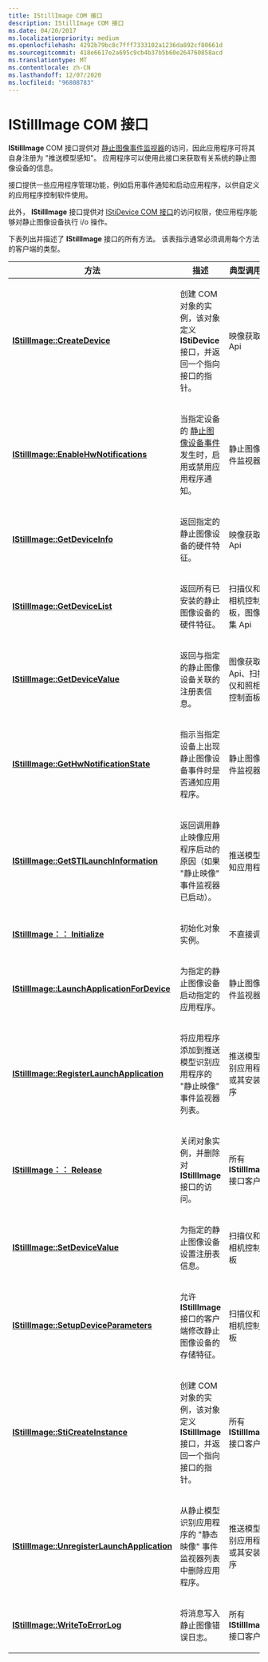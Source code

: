 ```yaml
---
title: IStillImage COM 接口
description: IStillImage COM 接口
ms.date: 04/20/2017
ms.localizationpriority: medium
ms.openlocfilehash: 4292b79bc8c7fff7333102a1236da892cf80661d
ms.sourcegitcommit: 418e6617e2a695c9cb4b37b5b60e264760858acd
ms.translationtype: MT
ms.contentlocale: zh-CN
ms.lasthandoff: 12/07/2020
ms.locfileid: "96808783"
---
```

# <a name="istillimage-com-interface"></a>IStillImage COM 接口





**IStillImage** COM 接口提供对 [静止图像事件监视器](overview-of-sti-components.md#ddk-still-image-event-monitor-si)的访问，因此应用程序可将其自身注册为 "推送模型感知"。 应用程序可以使用此接口来获取有关系统的静止图像设备的信息。

接口提供一些应用程序管理功能，例如启用事件通知和启动应用程序，以供自定义的应用程序控制软件使用。

此外， **IStillImage** 接口提供对 [IStiDevice COM 接口](istidevice-com-interface.md)的访问权限，使应用程序能够对静止图像设备执行 i/o 操作。

下表列出并描述了 **IStillImage** 接口的所有方法。 该表指示通常必须调用每个方法的客户端的类型。

<table>
<colgroup>
<col width="33%" />
<col width="33%" />
<col width="33%" />
</colgroup>
<thead>
<tr class="header">
<th>方法</th>
<th>描述</th>
<th>典型调用方</th>
</tr>
</thead>
<tbody>
<tr class="odd">
<td><p><a href="/previous-versions/windows/hardware/drivers/ff543778(v=vs.85)" data-raw-source="[&lt;strong&gt;IStillImage::CreateDevice&lt;/strong&gt;](/previous-versions/windows/hardware/drivers/ff543778(v=vs.85))"><strong>IStillImage::CreateDevice</strong></a></p></td>
<td><p>创建 COM 对象的实例，该对象定义 <strong>IStiDevice</strong> 接口，并返回一个指向接口的指针。</p></td>
<td><p>映像获取 Api</p></td>
</tr>
<tr class="even">
<td><p><a href="/previous-versions/windows/hardware/drivers/ff543780(v=vs.85)" data-raw-source="[&lt;strong&gt;IStillImage::EnableHwNotifications&lt;/strong&gt;](/previous-versions/windows/hardware/drivers/ff543780(v=vs.85))"><strong>IStillImage::EnableHwNotifications</strong></a></p></td>
<td><p>当指定设备的 <a href="still-image-device-events.md" data-raw-source="[Still Image Device Events](still-image-device-events.md)">静止图像设备事件</a> 发生时，启用或禁用应用程序通知。</p></td>
<td><p>静止图像事件监视器</p></td>
</tr>
<tr class="odd">
<td><p><a href="/previous-versions/windows/hardware/drivers/ff543782(v=vs.85)" data-raw-source="[&lt;strong&gt;IStillImage::GetDeviceInfo&lt;/strong&gt;](/previous-versions/windows/hardware/drivers/ff543782(v=vs.85))"><strong>IStillImage::GetDeviceInfo</strong></a></p></td>
<td><p>返回指定的静止图像设备的硬件特征。</p></td>
<td><p>映像获取 Api</p></td>
</tr>
<tr class="even">
<td><p><a href="/previous-versions/windows/hardware/drivers/ff543784(v=vs.85)" data-raw-source="[&lt;strong&gt;IStillImage::GetDeviceList&lt;/strong&gt;](/previous-versions/windows/hardware/drivers/ff543784(v=vs.85))"><strong>IStillImage::GetDeviceList</strong></a></p></td>
<td><p>返回所有已安装的静止图像设备的硬件特征。</p></td>
<td><p>扫描仪和照相机控制面板，图像采集 Api</p></td>
</tr>
<tr class="odd">
<td><p><a href="/previous-versions/windows/hardware/drivers/ff543786(v=vs.85)" data-raw-source="[&lt;strong&gt;IStillImage::GetDeviceValue&lt;/strong&gt;](/previous-versions/windows/hardware/drivers/ff543786(v=vs.85))"><strong>IStillImage::GetDeviceValue</strong></a></p></td>
<td><p>返回与指定的静止图像设备关联的注册表信息。</p></td>
<td><p>图像获取 Api、扫描仪和照相机控制面板</p></td>
</tr>
<tr class="even">
<td><p><a href="/previous-versions/windows/hardware/drivers/ff543788(v=vs.85)" data-raw-source="[&lt;strong&gt;IStillImage::GetHwNotificationState&lt;/strong&gt;](/previous-versions/windows/hardware/drivers/ff543788(v=vs.85))"><strong>IStillImage::GetHwNotificationState</strong></a></p></td>
<td><p>指示当指定设备上出现静止图像设备事件时是否通知应用程序。</p></td>
<td><p>静止图像事件监视器</p></td>
</tr>
<tr class="odd">
<td><p><a href="/previous-versions/windows/hardware/drivers/ff543790(v=vs.85)" data-raw-source="[&lt;strong&gt;IStillImage::GetSTILaunchInformation&lt;/strong&gt;](/previous-versions/windows/hardware/drivers/ff543790(v=vs.85))"><strong>IStillImage::GetSTILaunchInformation</strong></a></p></td>
<td><p>返回调用静止映像应用程序启动的原因（如果 "静止映像" 事件监视器已启动）。</p></td>
<td><p>推送模型感知应用程序</p></td>
</tr>
<tr class="even">
<td><p><a href="/previous-versions/windows/hardware/drivers/ff543793(v=vs.85)" data-raw-source="[&lt;strong&gt;IStillImage::Initialize&lt;/strong&gt;](/previous-versions/windows/hardware/drivers/ff543793(v=vs.85))"><strong>IStillImage：： Initialize</strong></a></p></td>
<td><p>初始化对象实例。</p></td>
<td><p>不直接调用</p></td>
</tr>
<tr class="odd">
<td><p><a href="/previous-versions/windows/hardware/drivers/ff543796(v=vs.85)" data-raw-source="[&lt;strong&gt;IStillImage::LaunchApplicationForDevice&lt;/strong&gt;](/previous-versions/windows/hardware/drivers/ff543796(v=vs.85))"><strong>IStillImage::LaunchApplicationForDevice</strong></a></p></td>
<td><p>为指定的静止图像设备启动指定的应用程序。</p></td>
<td><p>静止图像事件监视器</p></td>
</tr>
<tr class="even">
<td><p><a href="/previous-versions/windows/hardware/drivers/ff543798(v=vs.85)" data-raw-source="[&lt;strong&gt;IStillImage::RegisterLaunchApplication&lt;/strong&gt;](/previous-versions/windows/hardware/drivers/ff543798(v=vs.85))"><strong>IStillImage::RegisterLaunchApplication</strong></a></p></td>
<td><p>将应用程序添加到推送模型识别应用程序的 "静止映像" 事件监视器列表。</p></td>
<td><p>推送模型识别应用程序或其安装程序</p></td>
</tr>
<tr class="odd">
<td><p><a href="/previous-versions/windows/hardware/drivers/ff543799(v=vs.85)" data-raw-source="[&lt;strong&gt;IStillImage::Release&lt;/strong&gt;](/previous-versions/windows/hardware/drivers/ff543799(v=vs.85))"><strong>IStillImage：： Release</strong></a></p></td>
<td><p>关闭对象实例，并删除对 <strong>IStillImage</strong> 接口的访问。</p></td>
<td><p>所有 <strong>IStillImage</strong> 接口客户端</p></td>
</tr>
<tr class="even">
<td><p><a href="/previous-versions/windows/hardware/drivers/ff543801(v=vs.85)" data-raw-source="[&lt;strong&gt;IStillImage::SetDeviceValue&lt;/strong&gt;](/previous-versions/windows/hardware/drivers/ff543801(v=vs.85))"><strong>IStillImage::SetDeviceValue</strong></a></p></td>
<td><p>为指定的静止图像设备设置注册表信息。</p></td>
<td><p>扫描仪和照相机控制面板</p></td>
</tr>
<tr class="odd">
<td><p><a href="/previous-versions/windows/hardware/drivers/ff543803(v=vs.85)" data-raw-source="[&lt;strong&gt;IStillImage::SetupDeviceParameters&lt;/strong&gt;](/previous-versions/windows/hardware/drivers/ff543803(v=vs.85))"><strong>IStillImage::SetupDeviceParameters</strong></a></p></td>
<td><p>允许 <strong>IStillImage</strong> 接口的客户端修改静止图像设备的存储特征。</p></td>
<td><p>扫描仪和照相机控制面板</p></td>
</tr>
<tr class="even">
<td><p><a href="/previous-versions/windows/hardware/drivers/ff543804(v=vs.85)" data-raw-source="[&lt;strong&gt;IStillImage::StiCreateInstance&lt;/strong&gt;](/previous-versions/windows/hardware/drivers/ff543804(v=vs.85))"><strong>IStillImage::StiCreateInstance</strong></a></p></td>
<td><p>创建 COM 对象的实例，该对象定义 <strong>IStillImage</strong> 接口，并返回一个指向接口的指针。</p></td>
<td><p>所有 <strong>IStillImage</strong> 接口客户端</p></td>
</tr>
<tr class="odd">
<td><p><a href="/previous-versions/windows/hardware/drivers/ff543806(v=vs.85)" data-raw-source="[&lt;strong&gt;IStillImage::UnregisterLaunchApplication&lt;/strong&gt;](/previous-versions/windows/hardware/drivers/ff543806(v=vs.85))"><strong>IStillImage::UnregisterLaunchApplication</strong></a></p></td>
<td><p>从静止模型识别应用程序的 "静态映像" 事件监视器列表中删除应用程序。</p></td>
<td><p>推送模型识别应用程序或其安装程序</p></td>
</tr>
<tr class="even">
<td><p><a href="/previous-versions/windows/hardware/drivers/ff543807(v=vs.85)" data-raw-source="[&lt;strong&gt;IStillImage::WriteToErrorLog&lt;/strong&gt;](/previous-versions/windows/hardware/drivers/ff543807(v=vs.85))"><strong>IStillImage::WriteToErrorLog</strong></a></p></td>
<td><p>将消息写入静止图像错误日志。</p></td>
<td><p>所有 <strong>IStillImage</strong> 接口客户端</p></td>
</tr>
</tbody>
</table>

 

